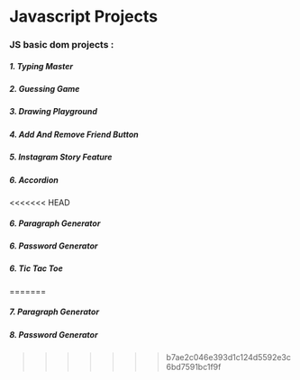 # Javascript Projects

### JS basic dom projects :

##### 1. Typing Master

##### 2. Guessing Game

##### 3. Drawing Playground

##### 4. Add And Remove Friend Button

##### 5. Instagram Story Feature

##### 6. Accordion

<<<<<<< HEAD
##### 6. Paragraph Generator

##### 6. Password Generator

##### 6. Tic Tac Toe
=======
##### 7. Paragraph Generator

##### 8. Password Generator
>>>>>>> b7ae2c046e393d1c124d5592e3c6bd7591bc1f9f
